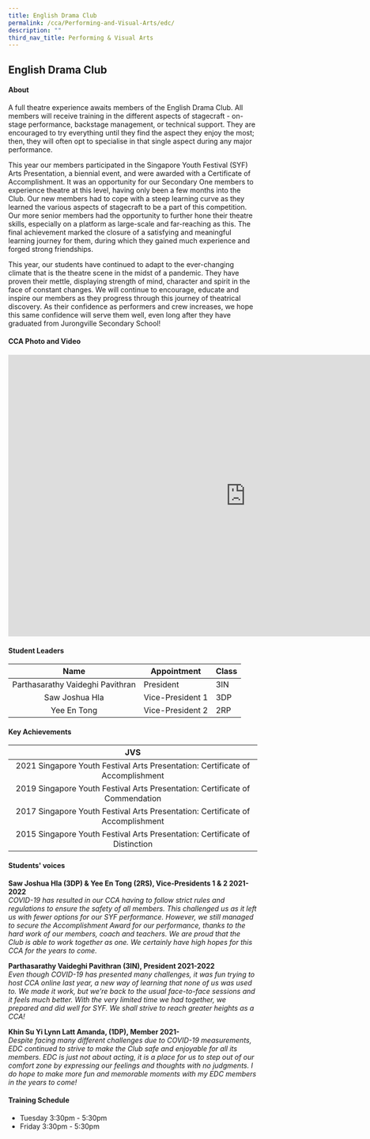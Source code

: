 ```yaml
---
title: English Drama Club
permalink: /cca/Performing-and-Visual-Arts/edc/
description: ""
third_nav_title: Performing & Visual Arts
---
```

## English Drama Club

#### About
A full theatre experience awaits members of the English Drama Club. All members will receive training in the different aspects of stagecraft - on-stage performance, backstage management, or technical support. They are encouraged to try everything until they find the aspect they enjoy the most; then, they will often opt to specialise in that single aspect during any major performance.  
  
This year our members participated in the Singapore Youth Festival (SYF) Arts Presentation, a biennial event, and were awarded with a Certificate of Accomplishment. It was an opportunity for our Secondary One members to experience theatre at this level, having only been a few months into the Club. Our new members had to cope with a steep learning curve as they learned the various aspects of stagecraft to be a part of this competition. Our more senior members had the opportunity to further hone their theatre skills, especially on a platform as large-scale and far-reaching as this. The final achievement marked the closure of a satisfying and meaningful learning journey for them, during which they gained much experience and forged strong friendships.  
  
This year, our students have continued to adapt to the ever-changing climate that is the theatre scene in the midst of a pandemic. They have proven their mettle, displaying strength of mind, character and spirit in the face of constant changes. We will continue to encourage, educate and inspire our members as they progress through this journey of theatrical discovery. As their confidence as performers and crew increases, we hope this same confidence will serve them well, even long after they have graduated from Jurongville Secondary School!

#### CCA Photo and Video
<iframe src="https://docs.google.com/presentation/d/e/2PACX-1vSZbtK3bXVUnsjpRihJ3uwF5rWgfRe1Cr60B4UyVNR4bBKW3cR-OD5ie3tIEa3zmVsdVkAoSeUM1Ctu/embed?start=true&amp;loop=true&amp;delayms=5000" frameborder="0" width="960" height="569" allowfullscreen="true"></iframe>
<br>


#### Student Leaders

| Name | Appointment | Class |
|:---:|---|---|
| Parthasarathy Vaideghi Pavithran | President | 3IN |
| Saw Joshua Hla | Vice-President 1 | 3DP |
| Yee En Tong | Vice-President 2 | 2RP |

#### Key Achievements

| JVS |
|:---:|
| 2021 Singapore Youth Festival Arts Presentation: Certificate of Accomplishment |
| 2019 Singapore Youth Festival Arts Presentation: Certificate of Commendation |
| 2017 Singapore Youth Festival Arts Presentation: Certificate of Accomplishment |
| 2015 Singapore Youth Festival Arts Presentation:&nbsp;Certificate of Distinction |

#### Students' voices
**Saw Joshua Hla (3DP) &amp; Yee En Tong (2RS), Vice-Presidents 1 &amp; 2 2021-2022** <br>
_COVID-19 has resulted in our CCA having to follow strict rules and regulations to ensure the safety of all members. This challenged us as it left us with fewer options for our SYF performance. However, we still managed to secure the Accomplishment Award for our performance, thanks to the hard work of our members, coach and teachers. We are proud that the Club is able to work together as one. We certainly have high hopes for this CCA for the years to come._  
  
**Parthasarathy Vaideghi Pavithran (3IN), President 2021-2022** <br>
_Even though COVID-19 has presented many challenges, it was fun trying to host CCA online last year, a new way of learning that none of us was used to. We made it work, but we’re back to the usual face-to-face sessions and it feels much better. With the very limited time we had together, we prepared and did well for SYF. We shall strive to reach greater heights as a CCA!_  
  
**Khin Su Yi Lynn Latt Amanda, (1DP), Member 2021-** <br>
_Despite facing many different challenges due to COVID-19 measurements, EDC continued to strive to make the Club safe and enjoyable for all its members. EDC is just not about acting, it is a place for us to step out of our comfort zone by expressing our feelings and thoughts with no judgments. I do hope to make more fun and memorable moments with my EDC members in the years to come!_  

#### Training Schedule
- Tuesday 3:30pm - 5:30pm<br>
- Friday 3:30pm - 5:30pm